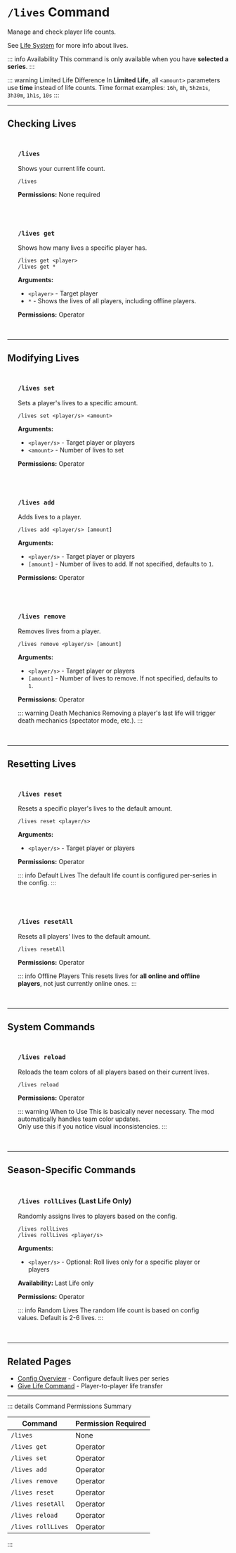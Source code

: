 #  `/lives` Command

Manage and check player life counts.

See [Life System](/features/life-system) for more info about lives.

::: info Availability
This command is only available when you have **selected a series**.
:::

::: warning Limited Life Difference
In **Limited Life**, all `<amount>` parameters use **time** instead of life counts.
Time format examples: `16h`, `8h`, `5h2m1s`, `3h30m`, `1h1s`, `10s`
:::

---

## Checking Lives

<div class="command-block">

### `/lives`

Shows your current life count.

```
/lives
```

**Permissions:** None required

</div>

<div class="command-block">

### `/lives get`

Shows how many lives a specific player has.

```
/lives get <player>
/lives get *
```

**Arguments:**
- `<player>` - Target player
- `*` - Shows the lives of all players, including offline players.

**Permissions:** Operator

</div>

---

## Modifying Lives

<div class="command-block">

### `/lives set`

Sets a player's lives to a specific amount.

```
/lives set <player/s> <amount>
```

**Arguments:**
- `<player/s>` - Target player or players
- `<amount>` - Number of lives to set

**Permissions:** Operator

</div>

<div class="command-block">

### `/lives add`

Adds lives to a player.

```
/lives add <player/s> [amount]
```

**Arguments:**
- `<player/s>` - Target player or players
- `[amount]` - Number of lives to add. If not specified, defaults to `1`.

**Permissions:** Operator

</div>

<div class="command-block">

### `/lives remove`

Removes lives from a player.

```
/lives remove <player/s> [amount]
```

**Arguments:**
- `<player/s>` - Target player or players
- `[amount]` - Number of lives to remove. If not specified, defaults to `1`.

**Permissions:** Operator

::: warning Death Mechanics
Removing a player's last life will trigger death mechanics (spectator mode, etc.).
:::

</div>

---

## Resetting Lives

<div class="command-block">

### `/lives reset`

Resets a specific player's lives to the default amount.

```
/lives reset <player/s>
```

**Arguments:**
- `<player/s>` - Target player or players

**Permissions:** Operator

::: info Default Lives
The default life count is configured per-series in the config.
:::

</div>

<div class="command-block">

### `/lives resetAll`

Resets all players' lives to the default amount.

```
/lives resetAll
```

**Permissions:** Operator

::: info Offline Players
This resets lives for **all online and offline players**, not just currently online ones.
:::

</div>

---

## System Commands

<div class="command-block">

### `/lives reload`

Reloads the team colors of all players based on their current lives.

```
/lives reload
```

**Permissions:** Operator

::: warning When to Use
This is basically never necessary. The mod automatically handles team color updates.<br>
Only use this if you notice visual inconsistencies.
:::

</div>

---

## Season-Specific Commands

<div class="command-block">

### `/lives rollLives` (Last Life Only)

Randomly assigns lives to players based on the config.

```
/lives rollLives
/lives rollLives <player/s>
```

**Arguments:**
- `<player/s>` - Optional: Roll lives only for a specific player or players

**Availability:** Last Life only

**Permissions:** Operator

::: info Random Lives
The random life count is based on config values. Default is 2-6 lives.
:::

</div>

---

## Related Pages

- [Config Overview](/config/overview) - Configure default lives per series
- [Give Life Command](/commands/detailed/givelife) - Player-to-player life transfer

---

::: details Command Permissions Summary

| Command              | Permission Required |
|----------------------|---------------------|
| `/lives`             | None                |
| `/lives get`         | Operator            |
| `/lives set`         | Operator            |
| `/lives add`         | Operator            |
| `/lives remove`      | Operator            |
| `/lives reset`       | Operator            |
| `/lives resetAll`    | Operator            |
| `/lives reload`      | Operator            |
| `/lives rollLives`   | Operator            |
:::

<style scoped>
.command-block {
  background: var(--vp-c-bg-soft);
  border: 1px solid var(--vp-c-divider);
  border-radius: 8px;
  padding: 1.5rem;
  margin: 1.5rem 0;
}

.command-block h3 {
  margin-top: 0;
  color: var(--vp-c-brand-1);
  font-family: var(--vp-font-family-mono);
}

.command-block > *:last-child {
  margin-bottom: 0;
}
</style>